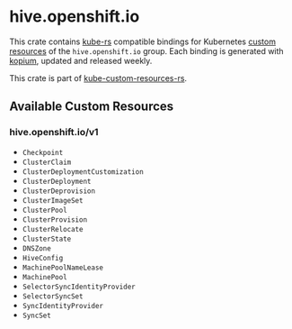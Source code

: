 <!--
SPDX-FileCopyrightText: The kube-custom-resources-rs Authors
SPDX-License-Identifier: 0BSD
 -->

# hive.openshift.io

This crate contains [kube-rs](https://kube.rs/) compatible bindings for Kubernetes [custom resources](https://kubernetes.io/docs/tasks/extend-kubernetes/custom-resources/custom-resource-definitions/) of the `hive.openshift.io` group. Each binding is generated with [kopium](https://github.com/kube-rs/kopium), updated and released weekly.

This crate is part of [kube-custom-resources-rs](https://github.com/metio/kube-custom-resources-rs).

## Available Custom Resources

### hive.openshift.io/v1
- `Checkpoint`
- `ClusterClaim`
- `ClusterDeploymentCustomization`
- `ClusterDeployment`
- `ClusterDeprovision`
- `ClusterImageSet`
- `ClusterPool`
- `ClusterProvision`
- `ClusterRelocate`
- `ClusterState`
- `DNSZone`
- `HiveConfig`
- `MachinePoolNameLease`
- `MachinePool`
- `SelectorSyncIdentityProvider`
- `SelectorSyncSet`
- `SyncIdentityProvider`
- `SyncSet`
